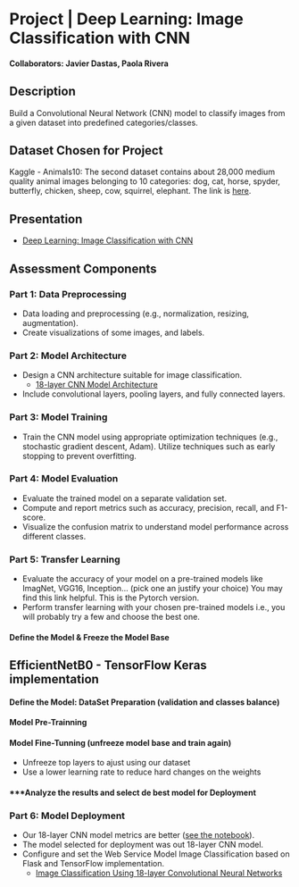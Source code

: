 # Project | Deep Learning: Image Classification with CNN
#### Collaborators: Javier Dastas, Paola Rivera

## Description
Build a Convolutional Neural Network (CNN) model to classify images from a given dataset into predefined categories/classes.

## Dataset Chosen for Project
Kaggle - Animals10: The second dataset contains about 28,000 medium quality animal images belonging to 10 categories: dog, cat, horse, spyder, butterfly, chicken, sheep, cow, squirrel, elephant. The link is [here](https://www.kaggle.com/datasets/alessiocorrado99/animals10/data).

## Presentation
- [Deep Learning: Image Classification with CNN](DL_Image_Classification_CNN.pdf)

## Assessment Components

### **Part 1: Data Preprocessing**
- Data loading and preprocessing (e.g., normalization, resizing, augmentation).
- Create visualizations of some images, and labels.

### **Part 2: Model Architecture**
- Design a CNN architecture suitable for image classification.
   - [18-layer CNN Model Architecture](https://github.com/javierdastas/project-deep-learning-image-classification-with-cnn/blob/main/my-cnn-model.png)
- Include convolutional layers, pooling layers, and fully connected layers.

### **Part 3: Model Training**

- Train the CNN model using appropriate optimization techniques (e.g., stochastic gradient descent, Adam). Utilize techniques such as early stopping to prevent overfitting.

### **Part 4: Model Evaluation**
- Evaluate the trained model on a separate validation set.
- Compute and report metrics such as accuracy, precision, recall, and F1-score.
- Visualize the confusion matrix to understand model performance across different classes.

### **Part 5: Transfer Learning**
- Evaluate the accuracy of your model on a pre-trained models like ImagNet, VGG16, Inception... (pick one an justify your choice)
You may find this link helpful.
This is the Pytorch version.
- Perform transfer learning with your chosen pre-trained models i.e., you will probably try a few and choose the best one.

#### **Define the Model & Freeze the Model Base**

## EfficientNetB0 - TensorFlow Keras implementation

#### **Define the Model: DataSet Preparation (validation and classes balance)**

#### **Model Pre-Trainning**

#### **Model Fine-Tunning (unfreeze model base and train again)**
- Unfreeze top layers to ajust using our dataset
- Use a lower learning rate to reduce hard changes on the weights

#### ***Analyze the results and select de best model for Deployment

### **Part 6: Model Deployment**
- Our 18-layer CNN model metrics are better ([see the notebook](cnn-group-model.ipynb)).
- The model selected for deployment was out 18-layer CNN model.
- Configure and set the Web Service Model Image Classification based on Flask and TensorFlow implementation.
    - [Image Classification Using 18-layer Convolutional Neural Networks](http://dl-image-cnn.org)
